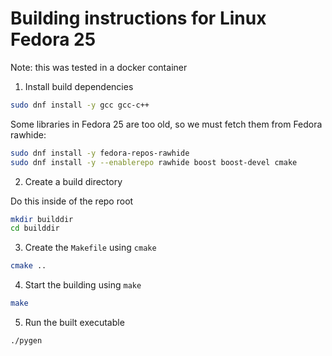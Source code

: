 # Building instructions for Linux Fedora 25

Note: this was tested in a docker container

1. Install build dependencies

```bash
sudo dnf install -y gcc gcc-c++
```

Some libraries in Fedora 25 are too old, so we must fetch them from Fedora rawhide:

```bash
sudo dnf install -y fedora-repos-rawhide
sudo dnf install -y --enablerepo rawhide boost boost-devel cmake
```

2. Create a build directory

Do this inside of the repo root

```bash
mkdir builddir
cd builddir
```

3. Create the `Makefile` using `cmake`

```bash
cmake ..
```

4. Start the building using `make`

```bash
make
```

5. Run the built executable

```bash
./pygen
```
